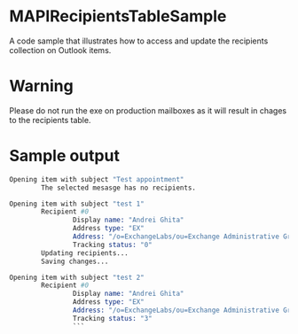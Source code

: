 # MAPIRecipientsTableSample
A code sample that illustrates how to access and update the recipients collection on Outlook items. 

# Warning
Please do not run the exe on production mailboxes as it will result in chages to the recipients table. 

# Sample output

```s
Opening item with subject "Test appointment"
        The selected mesasge has no recipients.

Opening item with subject "test 1"
        Recipient #0
                Display name: "Andrei Ghita"
                Address type: "EX"
                Address: "/o=ExchangeLabs/ou=Exchange Administrative Group (FYDIBOHF23SPDLT)/cn=Recipients/cn=24988e4426a04bceb9df2a1b61c23ff9-mailbox1"
                Tracking status: "0"
        Updating recipients...
        Saving changes...

Opening item with subject "test 2"
        Recipient #0
                Display name: "Andrei Ghita"
                Address type: "EX"
                Address: "/o=ExchangeLabs/ou=Exchange Administrative Group (FYDIBOHF23SPDLT)/cn=Recipients/cn=24988e4426a04bceb9df2a1b61c23ff9-mailbox1"
                Tracking status: "3"
                ```
